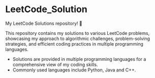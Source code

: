 # LeetCode_Solution

My LeetCode Solutions repository! 🚀

This repository contains my solutions to various LeetCode problems, showcasing my approach to algorithmic challenges, problem-solving strategies, and efficient coding practices in multiple programming languages.

- Solutions are provided in multiple programming languages for a comprehensive view of my coding skills.
- Commonly used languages include Python, Java and C++.

